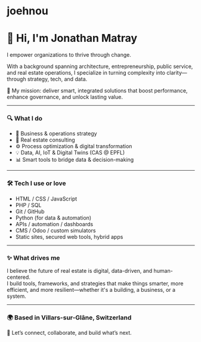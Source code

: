 # joehnou

# 👋 Hi, I'm Jonathan Matray

I empower organizations to thrive through change.

With a background spanning architecture, entrepreneurship, public service, and real estate operations, I specialize in turning complexity into clarity—through strategy, tech, and data.

🚀 My mission: deliver smart, integrated solutions that boost performance, enhance governance, and unlock lasting value.

---

### 🔍 What I do

- 🧠 Business & operations strategy  
- 🏢 Real estate consulting
- ⚙️ Process optimization & digital transformation  
- 💡 Data, AI, IoT & Digital Twins (CAS @ EPFL)  
- 📊 Smart tools to bridge data & decision-making  

---

### 🛠️ Tech I use or love

- HTML / CSS / JavaScript 
- PHP / SQL  
- Git / GitHub  
- Python (for data & automation)  
- APIs / automation / dashboards  
- CMS / Odoo / custom simulators  
- Static sites, secured web tools, hybrid apps  

---

### ✨ What drives me

I believe the future of real estate is digital, data-driven, and human-centered.  
I build tools, frameworks, and strategies that make things smarter, more efficient, and more resilient—whether it's a building, a business, or a system.

---

### 🌍 Based in Villars-sur-Glâne, Switzerland  
💬 Let’s connect, collaborate, and build what’s next.
